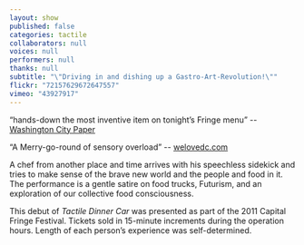 ```yaml
---
layout: show
published: false
categories: tactile
collaborators: null
voices: null
performers: null
thanks: null
subtitle: "\"Driving in and dishing up a Gastro-Art-Revolution!\""
flickr: "72157629672647557"
vimeo: "43927917"
---
```


“hands-down the most inventive item on tonight’s Fringe menu” -- [Washington City Paper](http://www.washingtoncitypaper.com/blogs/fringe/2011/07/07/tonight-theyre-gonna-rock-you-tonight-being-an-unscientific-guide-to-bet-hedging-as-capital-fringe-vi-begins/#more-3881)

“A Merry-go-round of sensory overload” -- [welovedc.com](http://www.welovedc.com/2011/07/09/fringe-2011-tactile-dinner-car/)

A chef from another place and time arrives with his speechless sidekick and tries to make sense of the brave new world and the people and food in it. The performance is a gentle satire on food trucks, Futurism, and an exploration of our collective food consciousness.

This debut of _Tactile Dinner Car_ was presented as part of the 2011 Capital Fringe Festival. Tickets sold in 15-minute increments during the operation hours. Length of each person’s experience was self-determined.